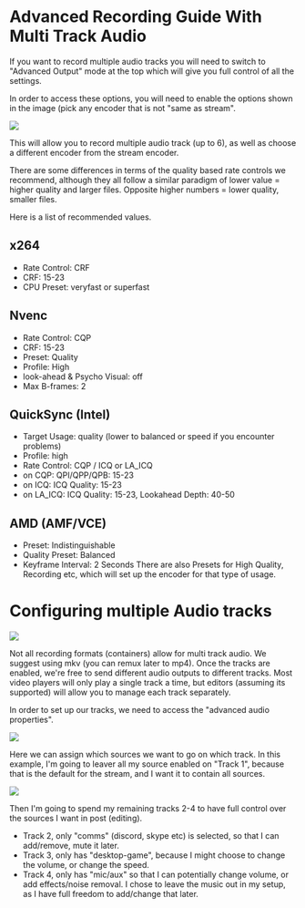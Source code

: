 # Advanced Recording Guide With Multi Track Audio
If you want to record multiple audio tracks you will need to switch to "Advanced Output" mode at the top which will give you full control of all the settings.

In order to access these options, you will need to enable the options shown in the image (pick any encoder that is not "same as stream".

![](https://obsproject.com/media/pages/knowledge-base/advanced-recording-guide-and-multi-track-audio/d5e9e963e6-1637689918/obs-adv.png)

This will allow you to record multiple audio track (up to 6), as well as choose a different encoder from the stream encoder.

There are some differences in terms of the quality based rate controls we recommend, although they all follow a similar paradigm of lower value = higher quality and larger files. Opposite higher numbers = lower quality, smaller files.

Here is a list of recommended values.

## x264
- Rate Control: CRF
- CRF: 15-23
- CPU Preset: veryfast or superfast

## Nvenc
- Rate Control: CQP
- CRF: 15-23
- Preset: Quality
- Profile: High
- look-ahead & Psycho Visual: off
- Max B-frames: 2

## QuickSync (Intel)
- Target Usage: quality (lower to balanced or speed if you encounter problems)
- Profile: high
- Rate Control: CQP / ICQ or LA_ICQ
- on CQP: QPI/QPP/QPB: 15-23
- on ICQ: ICQ Quality: 15-23
- on LA_ICQ: ICQ Quality: 15-23, Lookahead Depth: 40-50

## AMD (AMF/VCE)
- Preset: Indistinguishable
- Quality Preset: Balanced
- Keyframe Interval: 2 Seconds
There are also Presets for High Quality, Recording etc, which will set up the encoder for that type of usage.

# Configuring multiple Audio tracks
![](https://obsproject.com/media/pages/knowledge-base/advanced-recording-guide-and-multi-track-audio/d4b4466a56-1637690638/rec-adv-audiotracks.png)

Not all recording formats (containers) allow for multi track audio. We suggest using mkv (you can remux later to mp4).
Once the tracks are enabled, we're free to send different audio outputs to different tracks. Most video players will only play a single track a time, but editors (assuming its supported) will allow you to manage each track separately.

In order to set up our tracks, we need to access the "advanced audio properties".

![](https://obsproject.com/media/pages/knowledge-base/advanced-recording-guide-and-multi-track-audio/d14c425d07-1637690988/rec-adv-audio.png)

Here we can assign which sources we want to go on which track.
In this example, I'm going to leaver all my source enabled on "Track 1", because that is the default for the stream, and I want it to contain all sources.

![](https://obsproject.com/media/pages/knowledge-base/advanced-recording-guide-and-multi-track-audio/e0fd987744-1637691333/rec-adv-track-setup.png)

Then I'm going to spend my remaining tracks 2-4 to have full control over the sources I want in post (editing).
* Track 2, only "comms" (discord, skype etc) is selected, so that I can add/remove, mute it later.
* Track 3, only has "desktop-game", because I might choose to change the volume, or change the speed.
* Track 4, only has "mic/aux" so that I can potentially change volume, or add effects/noise removal.
I chose to leave the music out in my setup, as I have full freedom to add/change that later.